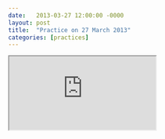 ```yaml
---
date:   2013-03-27 12:00:00 -0000
layout: post
title:  "Practice on 27 March 2013"
categories: [practices]
---
```

<iframe src="https://www.youtube.com/embed/Mp8YEhPGX5g?rel=0" allowfullscreen="allowfullscreen"></iframe>
